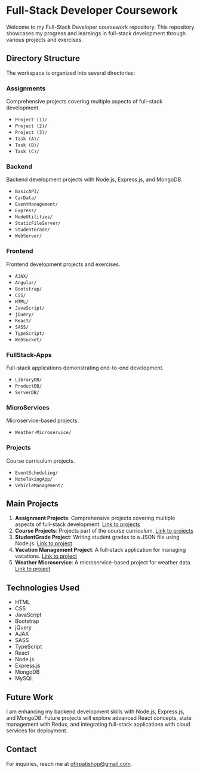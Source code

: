 # Full-Stack Developer Coursework

Welcome to my Full-Stack Developer coursework repository. This repository showcases my progress and learnings in full-stack development through various projects and exercises.

## Directory Structure

The workspace is organized into several directories:

### Assignments

Comprehensive projects covering multiple aspects of full-stack development.

- `Project (1)/`
- `Project (2)/`
- `Project (3)/`
- `Task (A)/`
- `Task (B)/`
- `Task (C)/`

### Backend

Backend development projects with Node.js, Express.js, and MongoDB.

- `BasicAPI/`
- `CarData/`
- `EventManagement/`
- `Express/`
- `NodeUtilities/`
- `StaticFileServer/`
- `StudentGrade/`
- `WebServer/`

### Frontend

Frontend development projects and exercises.

- `AJAX/`
- `Angular/`
- `Bootstrap/`
- `CSS/`
- `HTML/`
- `JavaScript/`
- `jQuery/`
- `React/`
- `SASS/`
- `TypeScript/`
- `WebSocket/`

### FullStack-Apps

Full-stack applications demonstrating end-to-end development.

- `LibraryDB/`
- `ProductDB/`
- `ServerDB/`

### MicroServices

Microservice-based projects.

- `Weather-Microservice/`

### Projects

Course curriculum projects.

- `EventScheduling/`
- `NoteTakingApp/`
- `VehicleManagement/`

## Main Projects

1. **Assignment Projects**: Comprehensive projects covering multiple aspects of full-stack development. [Link to projects](Assignments/)
2. **Course Projects**: Projects part of the course curriculum. [Link to projects](Projects/)
3. **StudentGrade Project**: Writing student grades to a JSON file using Node.js. [Link to project](Backend/StudentGrade/)
4. **Vacation Management Project**: A full-stack application for managing vacations. [Link to project](<Assignments/Project%20(3)/MySQL/vacation-frontend/>)
5. **Weather Microservice**: A microservice-based project for weather data. [Link to project](MicroServices/Weather-Microservice/)

## Technologies Used

- HTML
- CSS
- JavaScript
- Bootstrap
- jQuery
- AJAX
- SASS
- TypeScript
- React
- Node.js
- Express.js
- MongoDB
- MySQL

## Future Work

I am enhancing my backend development skills with Node.js, Express.js, and MongoDB. Future projects will explore advanced React concepts, state management with Redux, and integrating full-stack applications with cloud services for deployment.

## Contact

For inquiries, reach me at [ofirpatishop@gmail.com](mailto:ofirpatishop@gmail.com).
